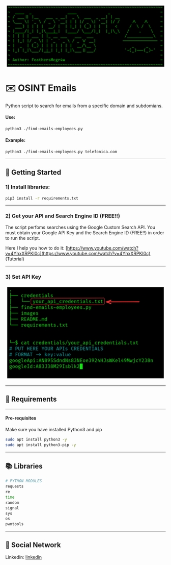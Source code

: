 ![emails_frontpage](./images/find_emails_frontpage.png)
# ✉️ OSINT Emails 

Python script to search for emails from a specific domain and subdomians.
#### **Use:** 
```bash
python3 ./find-emails-employees.py
```
#### **Example:** 
```bash
python3 ./find-emails-employees.py telefonica.com
```

---
## 🚀 Getting Started

### 1) Install libraries:

```bash
pip3 install -r requirements.txt
```

---

### 2) Get your API and Search Engine ID (FREE!!)

The script perfoms searches using the Google Custom Search API. You must obtain your Google API Key and the Search Engine ID (FREE!!) in order to run the script.

Here I help you how to do it: [https://www.youtube.com/watch?v=4YhxXRPKI0c](https://www.youtube.com/watch?v=4YhxXRPKI0c) (Tutorial)

---

### 3) Set API Key
![email_employees_api](./images/email_employees_api.png)

---
## 🧰 Requirements
---
#### Pre-requisites

Make sure you have installed Python3 and pip

```bash
sudo apt install python3 -y
sudo apt install python3-pip -y
```

---
## 📚 Libraries
```bash
# PYTHON MODULES
requests
re
time
random
signal
sys
os
pwntools
```

---
## 📡 Social Network

Linkedin: [linkedin](https://www.linkedin.com/in/david-padron-9a74aa323/)

